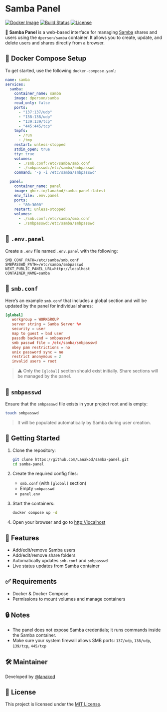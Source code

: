 # Samba Panel

[![Docker Image](https://img.shields.io/badge/docker-ghcr.io%2Flanakod%2Fsamba--panel-blue?logo=docker&style=flat-square)](https://github.com/Lanakod/samba-panel/pkgs/container/samba-panel)
[![Build Status](https://img.shields.io/github/actions/workflow/status/Lanakod/samba-panel/docker-publish.yml?branch=main&label=build&style=flat-square)](https://github.com/Lanakod/samba-panel/actions)
[![License](https://img.shields.io/github/license/Lanakod/samba-panel?style=flat-square)](LICENSE)

🧰 **Samba Panel** is a web-based interface for managing [Samba](https://www.samba.org/) shares and users using the `dperson/samba` container. It allows you to create, update, and delete users and shares directly from a browser.

## 🐳 Docker Compose Setup

To get started, use the following `docker-compose.yaml`:

```yaml
name: samba
services:
  samba:
    container_name: samba
    image: dperson/samba
    read_only: false
    ports:
      - "137:137/udp"
      - "138:138/udp"
      - "139:139/tcp"
      - "445:445/tcp"
    tmpfs:
      - /run
      - /tmp
    restart: unless-stopped
    stdin_open: true
    tty: true
    volumes:
      - ./smb.conf:/etc/samba/smb.conf
      - ./smbpasswd:/etc/samba/smbpasswd
    command: '-p -i /etc/samba/smbpasswd'

  panel:
    container_name: panel
    image: ghcr.io/lanakod/samba-panel:latest
    env_file: .env.panel
    ports:
      - "80:3000"
    restart: unless-stopped
    volumes:
      - ./smb.conf:/etc/samba/smb.conf
      - ./smbpasswd:/etc/samba/smbpasswd
````


## 🔧 `.env.panel`

Create a `.env` file named `.env.panel` with the following:

```env
SMB_CONF_PATH=/etc/samba/smb.conf
SMBPASSWD_PATH=/etc/samba/smbpasswd
NEXT_PUBLIC_PANEL_URL=http://localhost
CONTAINER_NAME=samba
```

## 🧾 `smb.conf`

Here’s an example `smb.conf` that includes a global section and will be updated by the panel for individual shares:

```conf
[global]
   workgroup = WORKGROUP
   server string = Samba Server %v
   security = user
   map to guest = bad user
   passdb backend = smbpasswd
   smb passwd file = /etc/samba/smbpasswd
   obey pam restrictions = no
   unix password sync = no
   restrict anonymous = 2
   invalid users = root
```

> ⚠️ Only the `[global]` section should exist initially. Share sections will be managed by the panel.

## 📁 `smbpasswd`

Ensure that the `smbpasswd` file exists in your project root and is empty:

```bash
touch smbpasswd
```

> It will be populated automatically by Samba during user creation.

## 🚀 Getting Started

1. Clone the repository:

   ```bash
   git clone https://github.com/Lanakod/samba-panel.git
   cd samba-panel
   ```

2. Create the required config files:

   * `smb.conf` (with `[global]` section)
   * Empty `smbpasswd`
   * `panel.env`

3. Start the containers:

   ```bash
   docker compose up -d
   ```

4. Open your browser and go to [http://localhost](http://localhost)

## 🧠 Features

* Add/edit/remove Samba users
* Add/edit/remove share folders
* Automatically updates `smb.conf` and `smbpasswd`
* Live status updates from Samba container

## ✅ Requirements

* Docker & Docker Compose
* Permissions to mount volumes and manage containers

## 🔒 Notes

* The panel does not expose Samba credentials; it runs commands inside the Samba container.
* Make sure your system firewall allows SMB ports: `137/udp`, `138/udp`, `139/tcp`, `445/tcp`

## 🛠 Maintainer

Developed by [@lanakod](https://github.com/Lanakod)

## 📄 License

This project is licensed under the [MIT License](LICENSE).